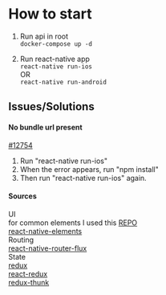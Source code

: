 # How to start  
1. Run api in root  
`docker-compose up -d`

2. Run react-native app  
`react-native run-ios`  
OR  
`react-native run-android`
## Issues/Solutions
 
#### No bundle url present  
[#12754](https://github.com/facebook/react-native/issues/12754)
1. Run "react-native run-ios"  
2. When the error appears, run "npm install"  
3. Then run "react-native run-ios" again.  


#### Sources  
UI  
for common elements I used this [REPO](https://github.com/StephenGrider/ReactNativeReduxCasts/tree/master/auth/src/components/common)   
[react-native-elements](https://github.com/react-native-training/react-native-elements)  
Routing  
[react-native-router-flux](https://github.com/aksonov/react-native-router-flux)  
State  
[redux](https://github.com/reactjs/redux)  
[react-redux](https://github.com/reactjs/react-redux)  
[redux-thunk](https://github.com/reactjs/react-redux)

